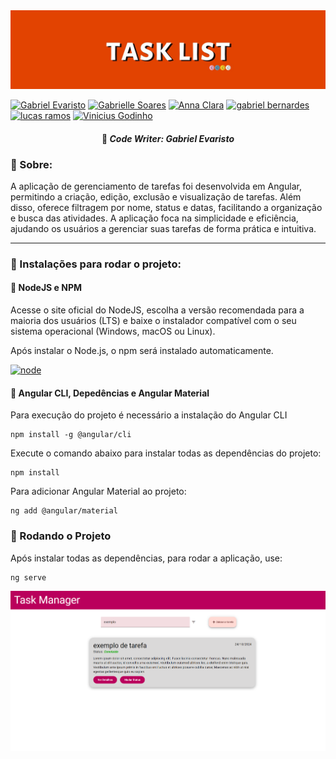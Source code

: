 <img src="https://github.com/S5-2024/daniel_angular/blob/main/readme_assets/banner.jpg">

[![Gabriel Evaristo](https://img.shields.io/badge/Gabriel_Evaristo-black?style=for-the-badge&logo=github)](https://github.com/gabsevamac)
[![Gabrielle Soares ](https://img.shields.io/badge/Gabrielle_Soares_-black?style=for-the-badge&logo=github)](https://github.com/gabriellesote)
[![Anna Clara](https://img.shields.io/badge/Anna_Clara-black?style=for-the-badge&logo=github)](https://github.com/byasun)
[![gabriel bernardes](https://img.shields.io/badge/gabriel_bernardes-black?style=for-the-badge&logo=github)](https://github.com/Gabber28)
[![lucas ramos](https://img.shields.io/badge/lucas_ramos-black?style=for-the-badge&logo=github)](https://github.com/LucasRramos)
[![Vinicius Godinho ](https://img.shields.io/badge/Vinicius_Godinho_-black?style=for-the-badge&logo=github)](https://github.com/ViniciusMGodinho)


 <h4 align="center"> 🫠<em>  Code Writer: Gabriel Evaristo</em> </h4>


 <h3>🔆 Sobre: </h3>

 <p>
   A aplicação de gerenciamento de tarefas foi desenvolvida em Angular, permitindo a criação, edição, exclusão e visualização de tarefas. Além disso, oferece filtragem por nome, status e datas, facilitando a organização e busca das atividades. A aplicação foca na simplicidade e eficiência, ajudando os usuários a gerenciar suas tarefas de forma prática e intuitiva.
 </p>

---

<h3>🔆 Instalações para rodar o projeto: </h3>
<h4>🔵 NodeJS e NPM </h4>
<p>
 Acesse o site oficial do NodeJS, escolha a versão recomendada para a maioria dos usuários (LTS) e baixe o instalador compatível com o seu sistema operacional (Windows, macOS ou Linux).

Após instalar o Node.js, o npm será instalado automaticamente.
</p>

[![node](https://img.shields.io/badge/node-black?style=for-the-badge&logo=nodedotjs&logoColor=verde)](https://nodejs.org/pt)

 
<h4>🔵 Angular CLI, Depedências e Angular Material</h4>
<p> Para execução do projeto é necessário a instalação do Angular CLI</p>

```
npm install -g @angular/cli
```

<p> Execute o comando abaixo para instalar todas as dependências do projeto: </p>

```
npm install 
```

<p> Para adicionar Angular Material ao projeto:</p>

 ```
ng add @angular/material
```

<h3>🔆 Rodando o Projeto </h3>
<p>Após instalar todas as dependências, para rodar a aplicação, use: </p>

```
ng serve
```

<div align=center> 


<img src="https://github.com/S5-2024/daniel_angular/blob/main/readme_assets/Captura%20de%20tela%202024-10-22%20163902.png"  >


</div>










